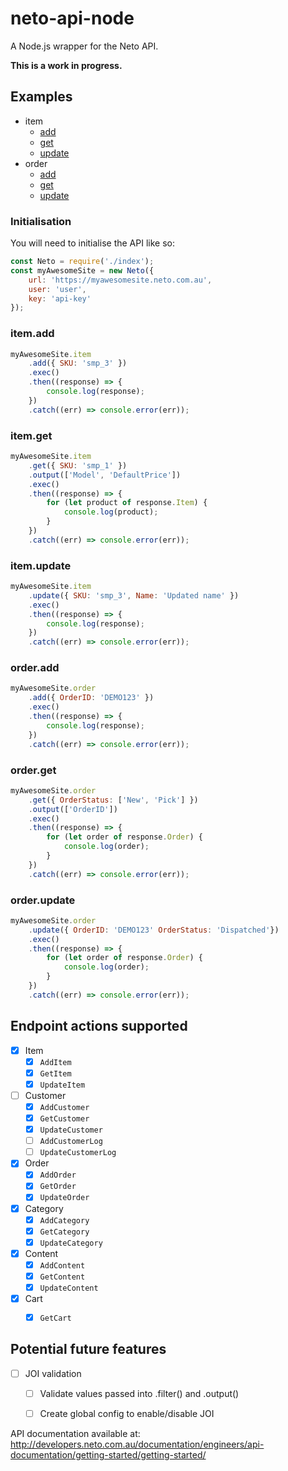 # neto-api-node
A Node.js wrapper for the Neto API.

**This is a work in progress.**

## Examples
- item
    - [add](#itemadd)
    - [get](#itemget)
    - [update](#itemupdate)
- order
    - [add](#orderadd)
    - [get](#orderget)
    - [update](#orderupdate)
    
### Initialisation
You will need to initialise the API like so:
```javascript
const Neto = require('./index');
const myAwesomeSite = new Neto({
    url: 'https://myawesomesite.neto.com.au',
    user: 'user',
    key: 'api-key'
});
```
### item.add
```javascript
myAwesomeSite.item
    .add({ SKU: 'smp_3' })
    .exec()
    .then((response) => {
        console.log(response);
    })
    .catch((err) => console.error(err));
```
### item.get
```javascript
myAwesomeSite.item
    .get({ SKU: 'smp_1' })
    .output(['Model', 'DefaultPrice'])
    .exec()
    .then((response) => {
        for (let product of response.Item) {
            console.log(product);
        }
    })
    .catch((err) => console.error(err));
```
### item.update
```javascript
myAwesomeSite.item
    .update({ SKU: 'smp_3', Name: 'Updated name' })
    .exec()
    .then((response) => {
        console.log(response);
    })
    .catch((err) => console.error(err));
```
### order.add
```javascript
myAwesomeSite.order
    .add({ OrderID: 'DEMO123' })
    .exec()
    .then((response) => {
        console.log(response);
    })
    .catch((err) => console.error(err));
```
### order.get
```javascript
myAwesomeSite.order
    .get({ OrderStatus: ['New', 'Pick'] })
    .output(['OrderID'])
    .exec()
    .then((response) => {
        for (let order of response.Order) {
            console.log(order);
        }
    })
    .catch((err) => console.error(err));
```
### order.update
```javascript
myAwesomeSite.order
    .update({ OrderID: 'DEMO123' OrderStatus: 'Dispatched'})
    .exec()
    .then((response) => {
        for (let order of response.Order) {
            console.log(order);
        }
    })
    .catch((err) => console.error(err));
```


## Endpoint actions supported
- [x] Item
    - [x] `AddItem`
    - [x] `GetItem`
    - [x] `UpdateItem`
- [ ] Customer
    - [x] `AddCustomer`
    - [x] `GetCustomer`
    - [x] `UpdateCustomer`
    - [ ] `AddCustomerLog`
    - [ ] `UpdateCustomerLog`
- [x] Order
    - [x] `AddOrder`
    - [x] `GetOrder`
    - [x] `UpdateOrder`
- [x] Category
    - [x] `AddCategory`
    - [x] `GetCategory`
    - [x] `UpdateCategory`
- [x] Content
    - [x] `AddContent`
    - [x] `GetContent`
    - [x] `UpdateContent`
- [x] Cart
    - [x] `GetCart`


## Potential future features
- [ ] JOI validation
    - [ ] Validate values passed into .filter() and .output()
    - [ ] Create global config to enable/disable JOI


API documentation available at:
http://developers.neto.com.au/documentation/engineers/api-documentation/getting-started/getting-started/
